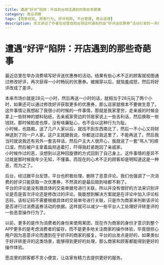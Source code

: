```yaml
---
title: 遭遇“好评”陷阱：开自助台球店遇到的那些奇葩事
category: 商业洞察
tags: [商家经验, 顾客行为, 好评陷阱, 平台管理, 商业道德]
description: 本文讲述了作者在经营自助台球店时遇到的由“好评送优惠券”活动引发的一系列奇葩事件，包括顾客试图通过修改好评多次获取优惠券，甚至在被发现后将好评改为差评。文章反思了此类行为背后的心理，并提出了通过在评论中加入标志码来减少恶意操作的解决方案。强调商家和平台需要共同努力，提升操作体验，以促进健康、公正的商业环境。
---
```

# 遭遇“好评”陷阱：开店遇到的那些奇葩事
最近店里在举办消费填写好评送优惠券的活动。结果有些心术不正的顾客就视图通过修改好评，再次获得一小时畅玩的优惠券。被揭穿以后，就恼羞成怒，然后将好评改成了差评。  

本来市场价就是28元一小时，然后再送一小时的话，就相当于28元玩了两个小时，如果还可以通过修改好评获取更多的优惠券，那么店家就根本不要做生意了。  
这件事情让我想起了我很小的时候的一件事情，那就是我家里穷，走亲戚的时候会拿上一些财神的塑料贴纸，去亲戚家旁边的邻居家说上一些吉利话，然后换取一些钱财。那时候脸皮也厚，没有啥廉耻心，也不会以这种行为为耻。  
小时候，也路痴，送了几户人家以后，就找不到东西南北了，然后一不小心又将财神送到了同一户人家。这户主就跟我说，你都送过我这里了，不能再送了。然后我当时就说我还有另外一套吉祥话，然后户主大人很开心，我就说了一套“骂人”的顺口溜，然后被户主拿着扁担追着打，吓得我赶紧跑回了亲戚家。  
小时候作过的恶，没想到以这种回旋镖的方式回到了自己身上。这件事情的差异不过就是那时候我年少无知，不懂事。而现在的心术不正的顾客却是明知道这是一种恶，而为之了。

后台，经过跟平台反馈，平台也积极处理，删除了恶意评论。我们也强调了一次消费的好评只能获取一次优惠券，不然真的是最后赔到啥都不剩了。  
平台的评论是没有跟具体的交易单据号进行关联，所以并没有很好的方法来识别评论是否是首次评论还是修改过的评论。我能想到解决方案就是在评论中加入评论标志码，该标记码不需要根据具体的交易单号进行关联，只是作为商家来判断该评论是否进行过消费返券活动的依据。这样就可以减少一些平台人工处理好评转差评的一些恶意操作行为了。

以前，更多的是作为消费者的身份来使用某团，现在作为商家的身份才意识到整个APP更多的是考虑消费者的留存，而不是更多地关注商家的操作体验，毕竟很担心用户因为恶意评论而遭到在乎好评的商家的报复。平台的出发点是好的，如果类似于好评转差评的这类场景，能够得到更好的处理，那么商家和顾客都能得到更好的操作体验。  

愿店里的顾客都不贪小便宜，让店家有精力去提供更好的服务。  
